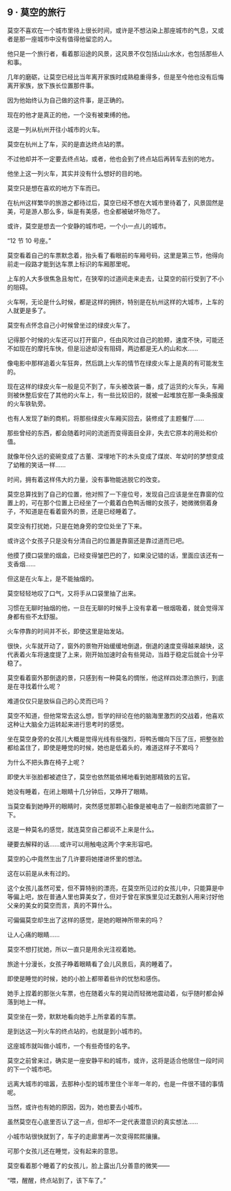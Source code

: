 ## 9 · 莫空的旅行

莫空不喜欢在一个城市里待上很长时间，或许是不想沾染上那座城市的气息，又或者是那一座城市中没有值得他留恋的人。

他只是一个旅行者，看着那沿途的风景，这风景不仅包括山山水水，也包括那些人和事。

几年的磨砺，让莫空已经比当年离开家族时成熟稳重得多，但是至今他也没有后悔离开家族，放下族长位置那件事。

因为他始终认为自己做的这件事，是正确的。

现在的他才是真正的他，一个没有被束缚的他。

这是一列从杭州开往小城市的火车。

莫空在杭州上了车，买的是直达终点站的票。

不过他却并不一定要去终点站，或者，他也会到了终点站后再转车去别的地方。

他坐上这一列火车，其实并没有什么想好的目的地。

莫空只是想在喜欢的地方下车而已。

在杭州这样繁华的旅游之都待过后，莫空已经不想在大城市里待着了，风景固然是美，可是游人那么多，纵是有美感，也全都被破坏殆尽了。

或许，莫空是想去一个安静的城市吧，一个小一点儿的城市。

“12 节 10 号座。”

莫空看着自己的车票默念着，抬头看了看眼前的车厢号码，这里是第三节，他得向前走一段路才能到达车票上标识的车厢那里呢。

上车的人大多很焦急且匆忙，在狭窄的过道间走来走去，让莫空的前行受到了不小的阻碍。

火车啊，无论是什么时候，都是这样的拥挤，特别是在杭州这样的大城市，上车的人就更是多了。

莫空有点怀念自己小时候曾坐过的绿皮火车了。

记得那个时候的火车还可以打开窗户，任由风吹过自己的脸颊，速度不快，可能还不如现在的摩托车快，但是沿途却没有阻碍，两边都是无人的山和水……

像电影中那样追着火车狂奔，然后跳上火车的情节在绿皮火车上是真的有可能发生的。

现在这样的绿皮火车一般是见不到了，车头被改装一番，成了运货的火车头，车厢则被休整后安在了其他的火车上，有一些比较旧的，就被一起堆放在那一条条报废的火车铁轨旁。

也有人发现了新的商机，将那些绿皮火车厢买回去，装修成了主题餐厅……

那些曾经的东西，都会随着时间的流逝而变得面目全非，失去它原本的用处和价值。

就像年份久远的瓷碗变成了古董、深埋地下的木头变成了煤炭、年幼时的梦想变成了幼稚的笑话一样……

时间，拥有着这样伟大的力量，没有事物能逃脱它的改变。

莫空总算找到了自己的位置，他对照了一下座位号，发现自己应该是坐在靠窗的位置上的，可在那个位置上已经坐了一个戴着白色鸭舌帽的女孩子，她微微侧着身子，不知道是在看着窗外的景，还是已经睡着了。

莫空没有打扰她，只是在她身旁的空位处坐了下来。

或许这个女孩子只是没有分清自己的位置是靠窗还是靠过道而已吧。

他摸了摸口袋里的烟盒，已经变得皱巴巴的了，如果没记错的话，里面应该还有一支香烟……

但这是在火车上，是不能抽烟的。

莫空轻轻地叹了口气，又将手从口袋里抽了出来。

习惯在无聊时抽烟的他，一旦在无聊的时候手上没有拿着一根烟吸着，就会觉得浑身都有些不太舒服。

火车停靠的时间并不长，即使这里是始发站。

很快，火车就开动了，窗外的景物开始缓缓地倒退，倒退的速度变得越来越快，这代表着火车将速度提了上来，刚开始加速时会有些晃动，当趋于稳定后就会十分平稳了。

莫空看着窗外那倒退的景，只感到有一种莫名的惆怅，他这样四处漂泊旅行，到底是在寻找着什么呢？

难道仅仅只是放纵自己的心灵而已吗？

莫空不知道，但他常常去这么想，哲学的辩论在他的脑海里激烈的交战着，他喜欢这种让大脑全力运转起来进行思考时的感觉。

坐在莫空身旁的女孩儿大概是觉得光线有些强烈，将鸭舌帽向下压了压，把整张脸都给盖住了，即使是睡觉的时候，她也是低着头的，难道这样子不累吗？

为什么不把头靠在椅子上呢？

即使大半张脸都被遮住了，莫空也依然能依稀地看到她那精致的五官。

她没有睡着，在闭上眼睛十几分钟后，又睁开了眼睛。

当莫空看到她睁开的眼睛时，突然感觉那颗心脏像是被电击了一般剧烈地震颤了一下。

这是一种莫名的感觉，就连莫空自己都说不上来是什么。

硬要去解释的话……或许可以用触电这两个字来形容吧。

莫空的心中竟然生出了几许要将她搂进怀里的想法。

这在以前是从未有过的。

这个女孩儿虽然可爱，但不算特别的漂亮，在莫空所见过的女孩儿中，只能算是中等偏上吧，放在普通人里也算美女了，但对于曾在家族里见过无数别人用来讨好他父亲的美女的莫空而言，真的不算什么。

可偏偏莫空却生出了这样的感觉，是她的眼神所带来的吗？

让人心痛的眼睛……

莫空不想打扰她，所以一直只是用余光注视着她。

旅途十分漫长，女孩子睁着眼睛看了会儿风景后，真的睡着了。

即使是睡觉的时候，她的小脸上都带着些许的忧愁和感伤。

她手上捏着的那张火车票，也在随着火车的晃动而轻微地震动着，似乎随时都会掉落到地上一样。

莫空坐在一旁，默默地看向她手上所拿着的车票。

是到达这一列火车的终点站的，也就是到小城市的。

这座城市就叫做小城市，一个有些奇怪的名字。

莫空之前曾来过，确实是一座安静平和的城市，或许，这将是适合他居住一段时间的下一个城市吧。

远离大城市的喧嚣，去那种小型的城市里住个半年一年的，也是一件很不错的事情呢。

当然，或许也有她的原因，因为，她也要去小城市。

虽然莫空在心底里否认了这一点，但却不一定代表潜意识的真实想法……

小城市站很快就到了，车子的走廊里再一次变得熙熙攘攘。

可那个女孩儿还在睡觉，没有起来的意思。

莫空看着那个睡着了的女孩儿，脸上露出几分善意的微笑——

“喂，醒醒，终点站到了，该下车了。”
